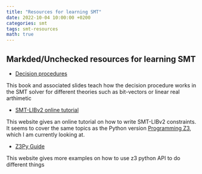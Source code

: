 ```yaml
---
title: "Resources for learning SMT"
date: 2022-10-04 10:00:00 +0200
categories: smt
tags: smt-resources
math: true
---
```


## Markded/Unchecked resources for learning SMT

- [Decision procedures](http://www.decision-procedures.org/)

This book and associated slides teach how the decision procedure works in the SMT solver for different theories such as bit-vectors or linear real arthimetic

- [SMT-LIBv2 online tutorial](https://microsoft.github.io/z3guide/docs/logic/basiccommands/)

This website gives an online tutorial on how to write SMT-LIBv2 constraints. It seems to cover the same topics as the Python version [Programming Z3](https://theory.stanford.edu/~nikolaj/programmingz3.html#sec-transitive-closure), which I am currently looking at.  

- [Z3Py Guide](https://ericpony.github.io/z3py-tutorial/guide-examples.htm)

This website gives more examples on how to use z3 python API to do different things

